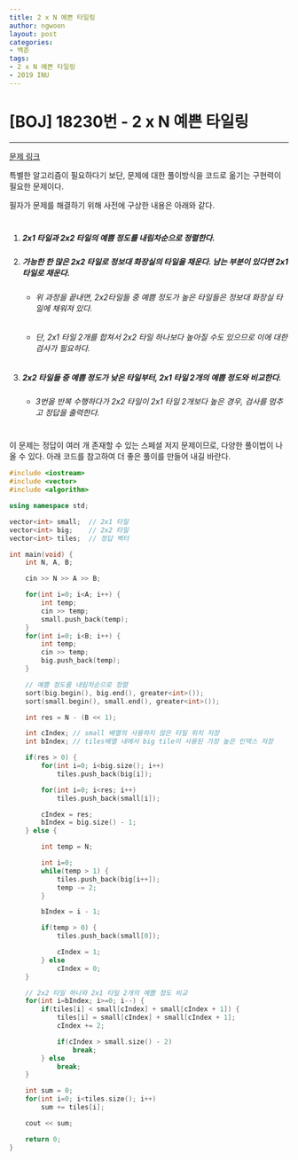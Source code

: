 ```yaml
---
title: 2 x N 예쁜 타일링
author: ngwoon
layout: post
categories:
- 백준
tags:
- 2 x N 예쁜 타일링
- 2019 INU
---
```


# [BOJ] 18230번 - 2 x N 예쁜 타일링
- - -

[문제 링크](https://www.acmicpc.net/problem/18230)

특별한 알고리즘이 필요하다기 보단, 문제에 대한 풀이방식을 코드로 옮기는 구현력이 필요한 문제이다.

필자가 문제를 해결하기 위해 사전에 구상한 내용은 아래와 같다.  
#

1. ##### 2x1 타일과 2x2 타일의 예쁨 정도를 내림차순으로 정렬한다.
2. ##### 가능한 한 많은 2x2 타일로 정보대 화장실의 타일을 채운다. 남는 부분이 있다면 2x1 타일로 채운다.

    - ###### 위 과정을 끝내면, 2x2타일들 중 예쁨 정도가 높은 타일들은 정보대 화장실 타일에 채워져 있다.
    - ###### 단, 2x1 타일 2개를 합쳐서 2x2 타일 하나보다 높아질 수도 있으므로 이에 대한 검사가 필요하다.

3. ##### 2x2 타일들 중 예쁨 정도가 낮은 타일부터, 2x1 타일 2개의 예쁨 정도와 비교한다.
    - ###### 3번을 반복 수행하다가 2x2 타일이 2x1 타일 2개보다 높은 경우, 검사를 멈추고 정답을 출력한다.  

#

이 문제는 정답이 여러 개 존재할 수 있는 스페셜 저지 문제이므로, 다양한 풀이법이 나올 수 있다. 아래 코드를 참고하여 더 좋은 풀이를 만들어 내길 바란다.


```cpp
#include <iostream>
#include <vector>
#include <algorithm>

using namespace std;

vector<int> small;  // 2x1 타일
vector<int> big;    // 2x2 타일
vector<int> tiles;  // 정답 벡터

int main(void) {
    int N, A, B;

    cin >> N >> A >> B;

    for(int i=0; i<A; i++) {
        int temp;
        cin >> temp;
        small.push_back(temp);
    }
    for(int i=0; i<B; i++) {
        int temp;
        cin >> temp;
        big.push_back(temp);
    }

    // 예쁨 정도를 내림차순으로 정렬
    sort(big.begin(), big.end(), greater<int>());
    sort(small.begin(), small.end(), greater<int>());

    int res = N - (B << 1);

    int cIndex; // small 배열의 사용하지 않은 타일 위치 저장
    int bIndex; // tiles배열 내에서 big tile이 사용된 가장 높은 인덱스 저장

    if(res > 0) {
        for(int i=0; i<big.size(); i++)
            tiles.push_back(big[i]);

        for(int i=0; i<res; i++)
            tiles.push_back(small[i]);

        cIndex = res;
        bIndex = big.size() - 1;
    } else {

        int temp = N;

        int i=0;
        while(temp > 1) {
            tiles.push_back(big[i++]);
            temp -= 2;
        }

        bIndex = i - 1;

        if(temp > 0) {
            tiles.push_back(small[0]);

            cIndex = 1;
        } else
            cIndex = 0;
    }

    // 2x2 타일 하나와 2x1 타일 2개의 예쁨 정도 비교
    for(int i=bIndex; i>=0; i--) {
        if(tiles[i] < small[cIndex] + small[cIndex + 1]) {
            tiles[i] = small[cIndex] + small[cIndex + 1];
            cIndex += 2;

            if(cIndex > small.size() - 2)
                break;
        } else
            break;
    }

    int sum = 0;
    for(int i=0; i<tiles.size(); i++)
        sum += tiles[i];

    cout << sum;

    return 0;
}  
```
